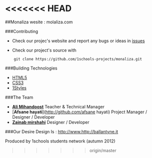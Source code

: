 <<<<<<< HEAD
=======
##Monaliza wesite : molaliza.com



###Contributing

* Check our projec's website and report any bugs or ideas in [issues](https://github.com/1schools-projects/monaliza/issues)

* Check our project's source with
```
    git clone https://github.com/1schools-projects/monaliza.git
```


###Building Technologies
* [HTML5](http://ali.md/wiki/html5)
* [CSS3](http://ali.md/css3ref)
* [1Styles](http://ali.md/1styles)


###The Team
* [**Ali Mihandoost**](http://github.com/Alimd) Teacher  & Technical Manager
* [**Afsane hayati**](http://github.com/afsane hayati) Project Manager / Designer / Developer
* [**Zainab mirshahi**](https://github.com/mirshahi) Designer / Developer


###Our Desire Design Is : http://www.http://ballantyne.it


Produced by 1schools students network (autumn 2012)
>>>>>>> origin/master

